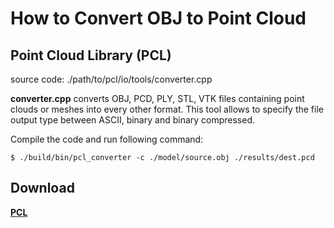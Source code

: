 # How to Convert OBJ to Point Cloud

## Point Cloud Library (PCL)

source code: ./path/to/pcl/io/tools/converter.cpp

**converter.cpp** converts OBJ, PCD, PLY, STL, VTK files containing point clouds or meshes into every other format. This tool allows to specify the file output type between ASCII, binary and binary compressed.

Compile the code and run following command:

```
$ ./build/bin/pcl_converter -c ./model/source.obj ./results/dest.pcd
```




## Download
[**PCL**](https://github.com/PointCloudLibrary/pcl)    
